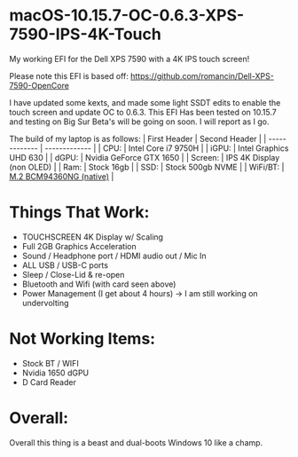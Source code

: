 # macOS-10.15.7-OC-0.6.3-XPS-7590-IPS-4K-Touch
My working EFI for the Dell XPS 7590 with a 4K IPS touch screen!

Please note this EFI is based off: https://github.com/romancin/Dell-XPS-7590-OpenCore

I have updated some kexts, and made some light SSDT edits to enable the touch screen and update OC to 0.6.3.
This EFI Has been tested on 10.15.7 and testing on Big Sur Beta's will be going on soon. I will report as I go.

The build of my laptop is as follows:
| First Header  | Second Header |
| ------------- | ------------- |
| CPU:   | Intel Core i7 9750H  |
| iGPU:   | Intel Graphics UHD 630  |
| dGPU:  | Nvidia GeForce GTX 1650  |
| Screen:  | IPS 4K Display (non OLED)  |
| Ram:  | Stock 16gb  |
| SSD:  | Stock 500gb NVME  |
| WiFi/BT: | [M.2 BCM94360NG (native)](https://www.ebay.com/itm/M-2-NGFF-Network-Card-for-Broadcom-BCM94360NG-better-than-BCM94352Z-DW1560-BT4-0/264663343680?ssPageName=STRK%3AMEBIDX%3AIT&_trksid=p2057872.m2749.l2649) |

# Things That Work:
* TOUCHSCREEN 4K Display w/ Scaling
* Full 2GB Graphics Acceleration
* Sound / Headphone port / HDMI audio out / Mic In
* ALL USB / USB-C ports
* Sleep / Close-Lid & re-open
* Bluetooth and Wifi (with card seen above)
* Power Management (I get about 4 hours) -> I am still working on undervolting

# Not Working Items:
* Stock BT / WIFI
* Nvidia 1650 dGPU
* D Card Reader

# Overall:
Overall this thing is a beast and dual-boots Windows 10 like a champ. 
